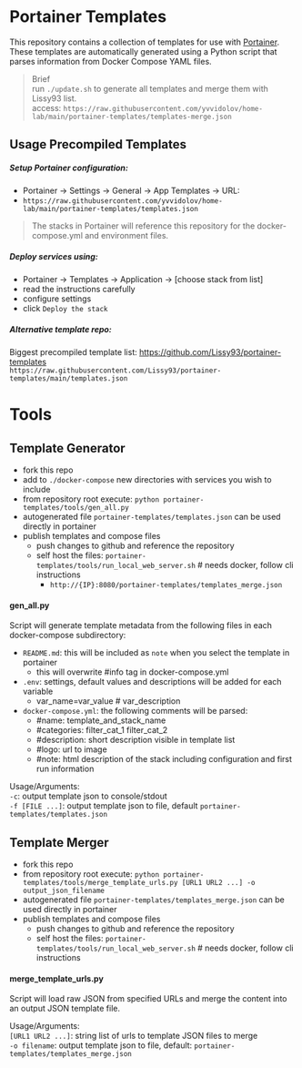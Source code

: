 # Portainer Templates

This repository contains a collection of templates for use with [Portainer](https://www.portainer.io/). These templates are automatically generated using a Python script that parses information from Docker Compose YAML files.

> Brief  
> run `./update.sh` to generate all templates and merge them with Lissy93 list.  
> access: `https://raw.githubusercontent.com/yvvidolov/home-lab/main/portainer-templates/templates-merge.json`

## Usage Precompiled Templates

##### Setup Portainer configuration:  
- Portainer -> Settings -> General -> App Templates -> URL:
- `https://raw.githubusercontent.com/yvvidolov/home-lab/main/portainer-templates/templates.json`

> The stacks in Portainer will reference this repository for the docker-compose.yml and environment files.

##### Deploy services using:
- Portainer -> Templates -> Application -> [choose stack from list]  
- read the instructions carefully
- configure settings  
- click `Deploy the stack`

##### Alternative template repo:

Biggest precompiled template list: https://github.com/Lissy93/portainer-templates  
`https://raw.githubusercontent.com/Lissy93/portainer-templates/main/templates.json`

# Tools

## Template Generator

- fork this repo
- add to `./docker-compose` new directories with services you wish to include
- from repository root execute: `python portainer-templates/tools/gen_all.py`
- autogenerated file `portainer-templates/templates.json` can be used directly in portainer
- publish templates and compose files
  - push changes to github and reference the repository
  - self host the files: `portainer-templates/tools/run_local_web_server.sh` # needs docker, follow cli instructions
    - `http://{IP}:8080/portainer-templates/templates_merge.json`

#### gen_all.py

Script will generate template metadata from the following files in each docker-compose subdirectory:
- `README.md`: this will be included as `note` when you select the template in portainer
  - this will overwrite #info tag in docker-compose.yml
- `.env`: settings, default values and descriptions will be added for each variable
  - var_name=var_value # var_description
- `docker-compose.yml`: the following comments will be parsed:
  - #name: template_and_stack_name
  - #categories: filter_cat_1 filter_cat_2
  - #description: short description visible in template list
  - #logo: url to image
  - #note: html description of the stack including configuration and first run information

Usage/Arguments:  
`-c`: output template json to console/stdout  
`-f [FILE ...]`: output template json to file, default `portainer-templates/templates.json`  

## Template Merger

- fork this repo
- from repository root execute: `python portainer-templates/tools/merge_template_urls.py [URL1 URL2 ...] -o output_json_filename`
- autogenerated file `portainer-templates/templates_merge.json` can be used directly in portainer
- publish templates and compose files
  - push changes to github and reference the repository
  - self host the files: `portainer-templates/tools/run_local_web_server.sh` # needs docker, follow cli instructions

#### merge_template_urls.py

Script will load raw JSON from specified URLs and merge the content into an output JSON template file.

Usage/Arguments:  
`[URL1 URL2 ...]`: string list of urls to template JSON files to merge  
`-o filename`: output template json to file, default: `portainer-templates/templates_merge.json`  
